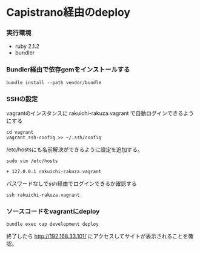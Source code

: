 # Capistrano経由のdeploy

### 実行環境

- ruby 2.1.2
- bundler

### Bundler経由で依存gemをインストールする

```shell
bundle install --path vendor/bundle
```

### SSHの設定

vagrantのインスタンスに rakuichi-rakuza.vagrant で自動ログインできるようにする

```shell
cd vagrant
vagrant ssh-config >> ~/.ssh/config
```

/etc/hostsにも名前解決ができるように設定を追加する。

```shell
sudo vim /etc/hosts

+ 127.0.0.1 rakuichi-rakuza.vagrant
```

パスワードなしでssh経由でログインできるか確認する

```shell
ssh rakuichi-rakuza.vagrant
```

### ソースコードをvagrantにdeploy

```shell
bundle exec cap development deploy
```

終了したら http://192.168.33.101/ にアクセスしてサイトが表示されることを確認。
